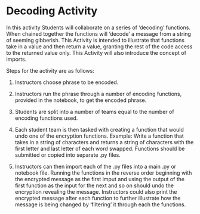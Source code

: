 # Decoding Activity

In this activity Students will collaborate on a series of ‘decoding’ functions. When chained together the functions will ‘decode’ a message from a string of seeming gibberish. This Activity is intended to illustrate that functions take in a value and then return a value, granting the rest of the code access to the returned value only. This Activity will also introduce the concept of imports. 

Steps for the activity are as follows:

1) Instructors choose phrase to be encoded.

2) Instructors run the phrase through a number of encoding functions, provided in the notebook, to get the encoded phrase.

3) Students are split into a number of teams equal to the number of encoding functions used.

4) Each student team is then tasked with creating a function that would undo one of the encryption functions. Example: Write a function that takes in a string of characters and returns a string of characters with the first letter and last letter of each word swapped. Functions should be submitted or copied into separate .py files.

5) Instructors can then import each of the .py files into a main .py or notebook file. Running the functions in the reverse order beginning with the encrypted message as the first imput and using the output of the first function as the input for the next and so on should undo the encryption revealing the message. Instructors could also print the encrypted message after each function to further illustrate how the message is being changed by ‘filtering’ it through each the functions.
